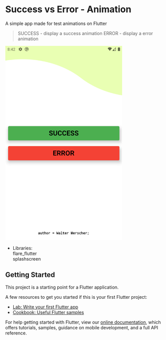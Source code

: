 # Success vs Error - Animation

A simple app made for test animations on Flutter

> SUCCESS - display a success animation
> ERROR - display a error animation

![Home Page](assets/print.png)

- Libraries:  
flare_flutter  
splashscreen  

## Getting Started

This project is a starting point for a Flutter application.

A few resources to get you started if this is your first Flutter project:

- [Lab: Write your first Flutter app](https://flutter.dev/docs/get-started/codelab)
- [Cookbook: Useful Flutter samples](https://flutter.dev/docs/cookbook)

For help getting started with Flutter, view our
[online documentation](https://flutter.dev/docs), which offers tutorials,
samples, guidance on mobile development, and a full API reference.
